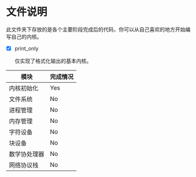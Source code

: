 # 文件说明
此文件夹下存放的是各个主要阶段完成后的代码，你可以从自己喜欢的地方开始编写自己的内核。

- [x] print_only

    仅实现了格式化输出的基本内核。
    
|模块|完成情况|
| --- | --- |
| 内核初始化 | Yes |
| 文件系统  | No |
| 进程管理 | No |
| 内存管理 | No |
| 字符设备 | No |
| 块设备 | No |
| 数学协处理器 | No |
| 网络协议栈 | No |


